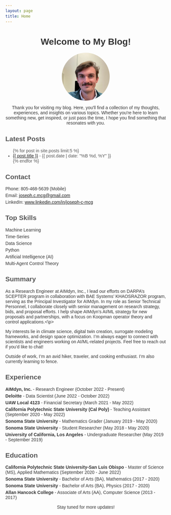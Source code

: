 ```yaml
---
layout: page
title: Home
---
```


<style>
  .header-image {
    border-radius: 50%;
    width: 150px;
    height: 150px;
    object-fit: cover;
    display: block;
    margin: 0 auto;
  }
  .welcome-text {
    text-align: center;
    font-family: 'Arial', sans-serif;
    color: #333;
  }
  .latest-posts {
    font-family: 'Arial', sans-serif;
    color: #555;
  }
  .resume-section {
    font-family: 'Arial', sans-serif;
    color: #333;
    margin: 20px 0;
  }
  .resume-section h2 {
    color: #555;
  }
  .resume-section ul {
    list-style-type: none;
    padding: 0;
  }
  .resume-section ul li {
    margin: 5px 0;
  }
</style>

<div class="welcome-text">
  <h1>Welcome to My Blog!</h1>
  <img src="images/headshot.jpg" alt="Your Name" class="header-image">
  <p>Thank you for visiting my blog. Here, you'll find a collection of my thoughts, experiences, and insights on various topics. Whether you're here to learn something new, get inspired, or just pass the time, I hope you find something that resonates with you.</p>
</div>

<div class="latest-posts">
  <h2>Latest Posts</h2>
  <ul>
    {% for post in site.posts limit:5 %}
      <li><a href="{{ post.url }}">{{ post.title }}</a> - {{ post.date | date: "%B %d, %Y" }}</li>
    {% endfor %}
  </ul>
</div>

<div class="resume-section">
  <h2>Contact</h2>
  <ul>
    <li>Phone: 805-468-5639 (Mobile)</li>
    <li>Email: <a href="mailto:joseph.c.mcg@gmail.com">joseph.c.mcg@gmail.com</a></li>
    <li>LinkedIn: <a href="https://www.linkedin.com/in/joseph-c-mcg">www.linkedin.com/in/joseph-c-mcg</a></li>
  </ul>

  <h2>Top Skills</h2>
  <ul>
    <li>Machine Learning</li>
    <li>Time-Series</li>
    <li>Data Science</li>
    <li>Python</li>
    <li>Artificial Intelligence (AI)</li>
    <li>Multi-Agent Control Theory</li>

  </ul>

  <h2>Summary</h2>
  <p>As a Research Engineer at AIMdyn, Inc., I lead our efforts on DARPA’s SCEPTER program in collaboration with BAE Systems’ KHAOSRAZOR program, serving as the Principal Investigator for AIMdyn. In my role as Senior Technical Personnel, I collaborate closely with senior management on research strategy, bids, and proposal efforts. I help shape AIMdyn’s AI/ML strategy for new proposals and partnerships, with a focus on Koopman operator theory and control applications.<\p>

<p>My interests lie in climate science, digital twin creation, surrogate modeling frameworks, and design space optimization. I’m always eager to connect with scientists and engineers working on AI/ML-related projects. Feel free to reach out if you’d like to chat!
</p>

<p>Outside of work, I’m an avid hiker, traveler, and cooking enthusiast. I’m also currently learning to fence.</p>

  <h2>Experience</h2>
  <ul>
    <li><strong>AIMdyn, Inc.</strong> - Research Engineer (October 2022 - Present)</li>
    <li><strong>Deloitte</strong> - Data Scientist (June 2022 - October 2022)</li>
    <li><strong>UAW Local 4123</strong> - Financial Secretary (March 2021 - May 2022)</li>
    <li><strong>California Polytechnic State University (Cal Poly)</strong> - Teaching Assistant (September 2020 - May 2022)</li>
    <li><strong>Sonoma State University</strong> - Mathematics Grader (January 2019 - May 2020)</li>
    <li><strong>Sonoma State University</strong> - Student Researcher (May 2018 - May 2020)</li>
    <li><strong>University of California, Los Angeles</strong> - Undergraduate Researcher (May 2019 - September 2019)</li>
  </ul>

  <h2>Education</h2>
  <ul>
    <li><strong>California Polytechnic State University-San Luis Obispo</strong> - Master of Science (MS), Applied Mathematics (September 2020 - June 2022)</li>
    <li><strong>Sonoma State University</strong> - Bachelor of Arts (BA), Mathematics (2017 - 2020)</li>
    <li><strong>Sonoma State University</strong> - Bachelor of Arts (BA), Physics (2017 - 2020)</li>
    <li><strong>Allan Hancock College</strong> - Associate of Arts (AA), Computer Science (2013 - 2017)</li>
  </ul>

<p class="welcome-text">Stay tuned for more updates!</p>
